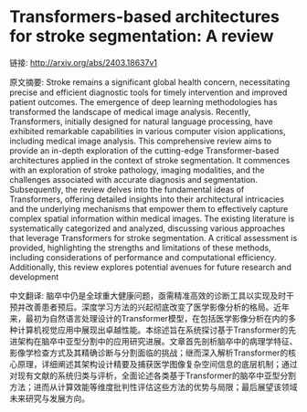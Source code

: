 # Transformers-based architectures for stroke segmentation: A review

链接: http://arxiv.org/abs/2403.18637v1

原文摘要:
Stroke remains a significant global health concern, necessitating precise and
efficient diagnostic tools for timely intervention and improved patient
outcomes. The emergence of deep learning methodologies has transformed the
landscape of medical image analysis. Recently, Transformers, initially designed
for natural language processing, have exhibited remarkable capabilities in
various computer vision applications, including medical image analysis. This
comprehensive review aims to provide an in-depth exploration of the
cutting-edge Transformer-based architectures applied in the context of stroke
segmentation. It commences with an exploration of stroke pathology, imaging
modalities, and the challenges associated with accurate diagnosis and
segmentation. Subsequently, the review delves into the fundamental ideas of
Transformers, offering detailed insights into their architectural intricacies
and the underlying mechanisms that empower them to effectively capture complex
spatial information within medical images. The existing literature is
systematically categorized and analyzed, discussing various approaches that
leverage Transformers for stroke segmentation. A critical assessment is
provided, highlighting the strengths and limitations of these methods,
including considerations of performance and computational efficiency.
Additionally, this review explores potential avenues for future research and
development

中文翻译:
脑卒中仍是全球重大健康问题，亟需精准高效的诊断工具以实现及时干预并改善患者预后。深度学习方法的兴起彻底改变了医学影像分析的格局。近年来，最初为自然语言处理设计的Transformer模型，在包括医学影像分析在内的多种计算机视觉应用中展现出卓越性能。本综述旨在系统探讨基于Transformer的先进架构在脑卒中亚型分割中的应用研究进展。文章首先剖析脑卒中的病理学特征、影像学检查方式及其精确诊断与分割面临的挑战；继而深入解析Transformer的核心原理，详细阐述其架构设计精要及捕获医学图像复杂空间信息的底层机制；通过对现有文献的系统归类与评析，全面论述各类基于Transformer的脑卒中亚型分割方法；进而从计算效能等维度批判性评估这些方法的优势与局限；最后展望该领域未来研究与发展方向。
